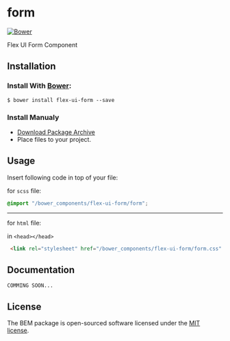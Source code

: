 # form

[![Bower](https://img.shields.io/bower/v/flex-ui-form.svg)](https://github.com/flex-ui/form)

Flex UI Form Component

## Installation
### Install With [Bower](http://bower.io/):
```
$ bower install flex-ui-form --save
```
### Install Manualy
- [Download Package Archive](https://github.com/flex-ui/form/archive/master.zip)
- Place files to your project.

## Usage
Insert following code in top of your file:

for `scss` file:
```scss
@import "/bower_components/flex-ui-form/form";
```

---

for `html` file:

in `<head></head>`
```html
 <link rel="stylesheet" href="/bower_components/flex-ui-form/form.css" />
```

## Documentation
` COMMING SOON... `

## License
The BEM package is open-sourced software licensed under the [MIT license](http://opensource.org/licenses/MIT).
